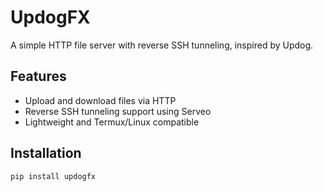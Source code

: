 # UpdogFX

A simple HTTP file server with reverse SSH tunneling, inspired by Updog.

## Features
- Upload and download files via HTTP
- Reverse SSH tunneling support using Serveo
- Lightweight and Termux/Linux compatible

## Installation

```bash
pip install updogfx

